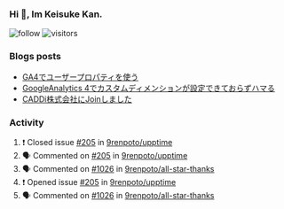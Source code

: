 ### Hi 👋, Im Keisuke Kan.

<!--
**9renpoto/9renpoto** is a ✨ _special_ ✨ repository because its `README.md` (this file) appears on your GitHub profile.

Here are some ideas to get you started:

- 🔭 I’m currently working on ...
- 🌱 I’m currently learning ...
- 👯 I’m looking to collaborate on ...
- 🤔 I’m looking for help with ...
- 💬 Ask me about ...
- 📫 How to reach me: ...
- 😄 Pronouns: ...
- ⚡ Fun fact: ...
-->

![follow](https://img.shields.io/github/followers/9renpoto?label=Follow&style=social)
![visitors](https://komarev.com/ghpvc/?username=9renpoto&label=Profile%20views&color=0e75b6&style=flat)

### Blogs posts

<!-- BLOG-POST-LIST:START -->
- [GA4でユーザープロパティを使う](https://9renpoto.dev/2021/02/21/google-analytics-4-user-properties/)
- [GoogleAnalytics 4でカスタムディメンションが設定できておらずハマる](https://9renpoto.dev/2021/02/13/google-analytics-4/)
- [CADDi株式会社にJoinしました](https://9renpoto.dev/2020/12/05/join/)
<!-- BLOG-POST-LIST:END -->

### Activity

<!--START_SECTION:activity-->
1. ❗️ Closed issue [#205](https://github.com/9renpoto/upptime/issues/205) in [9renpoto/upptime](https://github.com/9renpoto/upptime)
2. 🗣 Commented on [#205](https://github.com/9renpoto/upptime/issues/205) in [9renpoto/upptime](https://github.com/9renpoto/upptime)
3. 🗣 Commented on [#1026](https://github.com/9renpoto/all-star-thanks/issues/1026) in [9renpoto/all-star-thanks](https://github.com/9renpoto/all-star-thanks)
4. ❗️ Opened issue [#205](https://github.com/9renpoto/upptime/issues/205) in [9renpoto/upptime](https://github.com/9renpoto/upptime)
5. 🗣 Commented on [#1026](https://github.com/9renpoto/all-star-thanks/issues/1026) in [9renpoto/all-star-thanks](https://github.com/9renpoto/all-star-thanks)
<!--END_SECTION:activity-->

<!--START_SECTION:waka-->
<!--END_SECTION:waka-->
